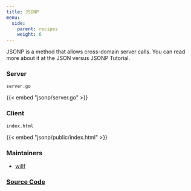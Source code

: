 ```yaml
---
title: JSONP
menu:
  side:
    parent: recipes
    weight: 6
---
```


JSONP is a method that allows cross-domain server calls. You can read more about it at the JSON versus JSONP Tutorial.

### Server

`server.go`

{{< embed "jsonp/server.go" >}}

### Client

`index.html`

{{< embed "jsonp/public/index.html" >}}

### Maintainers

- [willf](https://github.com/willf)

### [Source Code](https://github.com/labstack/echo/blob/master/recipes/jsonp)
